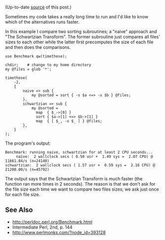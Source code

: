 (Up-to-date [source](https://github.com/jreisinger/blog/blob/master/posts/benchmarking-perl-code.md) of this post.)

Sometimes my code takes a really long time to run and I'd like to know which of the
alternatives runs faster.

In this example I compare two sorting subroutines; a "naive" approach and "The
Schwartzian Transform". The former subroutine just compares all files' sizes to
each other while the latter first precomputes the size of each file and then
does the comparisons.

    use Benchmark qw(timethese);

    chdir;    # change to my home directory
    my @files = glob '*';

    timethese(
        -2,
        {
            naive => sub {
                my @sorted = sort { -s $a <=> -s $b } @files;
            },
            schwartzian => sub {
                my @sorted =
                  map  { $_->[0] }
                  sort { $a->[1] <=> $b->[1] }
                  map  { [ $_, -s $_ ] } @files;
            },
        }
    );

The program's output:

    Benchmark: running naive, schwartzian for at least 2 CPU seconds...
         naive:  2 wallclock secs ( 0.58 usr +  1.49 sys =  2.07 CPU) @ 11661.84/s (n=24140)
    schwartzian:  2 wallclock secs ( 1.57 usr +  0.59 sys =  2.16 CPU) @ 21200.00/s (n=45792)

The output says that the Schwartzian Transform is much faster (the function ran more times in 2 seconds). The
reason is that we don't ask for the file size each time we want to compare two
files sizes; we ask just once for each file size.

## See Also

* http://perldoc.perl.org/Benchmark.html
* Intermediate Perl, 2nd, p. 144
* http://www.perlmonks.com/?node_id=393128
